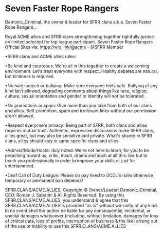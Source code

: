 # Seven Faster Rope Rangers

Demonic_Criminal, the owner & leader for SFRR clans a.k.a. Seven Faster Rope Rangers...

Royal ACME allies and SFRR clans strengthening together rightfully justice on limited selected for top league participant.
Seven Faster Rope Rangers Official Sites via: https://wlo.link/@acme - @SFRR Member

•SFRR clans and ACME allies rules:

•Be kind and courteous:
We're all in this together to create a welcoming environment. Let's treat everyone with respect. Healthy debates are natural, but kindness is required.

•No hate speech or bullying:
Make sure everyone feels safe. Bullying of any kind isn't allowed, degrading comments about things like race, religion, culture, sexual orientation and gender or identity will not be tolerated.

•No promotions or spam:
Give more than you take from both of our clans and allies. Self-promotion, spam and irrelevant links without our permission aren't allowed.

•Respect everyone's privacy:
Being part of SFRR, both clans and allies requires mutual trust. Authentic, expressive discussions make SFRR clans, allies great, but may also be sensitive and private. What's shared in SFRR clans, allies should stay in same specific clans and allies.

•Admins/Mods/Hoster duly noted:
We're not here to learn, for you to be preaching toward us, critic, insult, drama and such at all thru live but to teach you professionally in order to improve your skills or just for entertainment.

•Deaf Call of Duty League:
Please do pay heed to DCDL's rules otherwise temporary or permanent ban depends!

SFRR.CLANS/ACME.ALLIES, Copyright © Owner/Leader: Demonic_Criminal, CEO: Roman J. Sabatini & All Rights Reserved.
By using this SFRR.CLANS/ACME.ALLIES, you understand & agree that this SFRR.CLANS/ACME.ALLIES is provided "as is" without warranty of any kind. In no event shall the author be liable for any consequential, incidental, or special damages whatsoever (including, without limitation, damages for loss of critical data, loss of profits, interruption of business & the like) arising out of the use or inability to use this SFRR.CLANS/ACME.ALLIES
